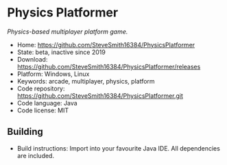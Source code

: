 # Physics Platformer

_Physics-based multiplayer platform game._

- Home: https://github.com/SteveSmith16384/PhysicsPlatformer
- State: beta, inactive since 2019
- Download: https://github.com/SteveSmith16384/PhysicsPlatformer/releases
- Platform: Windows, Linux
- Keywords: arcade, multiplayer, physics, platform
- Code repository: https://github.com/SteveSmith16384/PhysicsPlatformer.git
- Code language: Java
- Code license: MIT

## Building

- Build instructions: Import into your favourite Java IDE. All dependencies are included.
